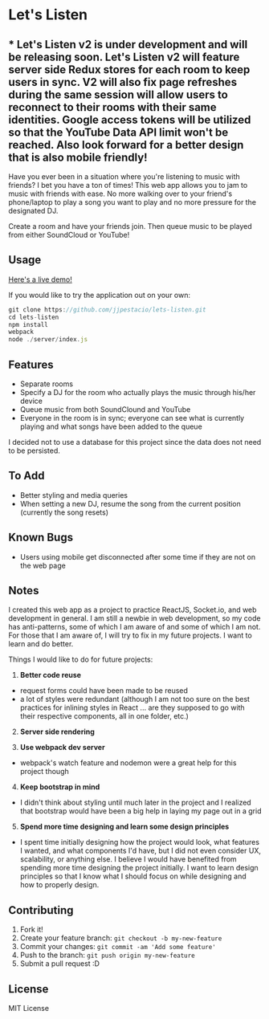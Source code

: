 # Let's Listen

## * Let's Listen v2 is under development and will be releasing soon. Let's Listen v2 will feature server side Redux stores for each room to keep users in sync. V2 will also fix page refreshes during the same session will allow users to reconnect to their rooms with their same identities. Google access tokens will be utilized so that the YouTube Data API limit won't be reached. Also look forward for a better design that is also mobile friendly!

Have you ever been in a situation where you're listening to music with friends? I bet you have a ton of times! This web app allows you to jam to music with friends with ease. No more walking over to your friend's phone/laptop to play a song you want to play and no more pressure for the designated DJ. 

Create a room and have your friends join. Then queue music to be played from either SoundCloud or YouTube!

## Usage

[Here's a live demo!](http://letslisten.herokuapp.com/)

If you would like to try the application out on your own: 

```javascript
git clone https://github.com/jjpestacio/lets-listen.git
cd lets-listen
npm install
webpack
node ./server/index.js
```

## Features

* Separate rooms
* Specify a DJ for the room who actually plays the music through his/her device
* Queue music from both SoundClound and YouTube
* Everyone in the room is in sync; everyone can see what is currently playing and what songs have been added to the queue

I decided not to use a database for this project since the data does not need to be persisted.

## To Add

* Better styling and media queries
* When setting a new DJ, resume the song from the current position (currently the song resets)

## Known Bugs

* Users using mobile get disconnected after some time if they are not on the web page

## Notes

I created this web app as a project to practice ReactJS, Socket.io, and web development in general. I am still a newbie in web development, so my code has anti-patterns, some of which I am aware of and some of which I am not. For those that I am aware of, I will try to fix in my future projects. I want to learn and do better.

Things I would like to do for future projects:

1. **Better code reuse**
  * request forms could have been made to be reused
  * a lot of styles were redundant (although I am not too sure on the best practices for inlining styles in React ... are they supposed to go with their respective components, all in one folder, etc.)

2. **Server side rendering**

3. **Use webpack dev server**
  * webpack's watch feature and nodemon were a great help for this project though

4. **Keep bootstrap in mind**
  * I didn't think about styling until much later in the project and I realized that bootstrap would have been a big help in laying my page out in a grid

5. **Spend more time designing and learn some design principles**
  * I spent time initially designing how the project would look, what features I wanted, and what components I'd have, but I did not even consider UX, scalability, or anything else. I believe I would have benefited from spending more time designing the project initially. I want to learn design principles so that I know what I should focus on while designing and how to properly design.

## Contributing

1. Fork it!
2. Create your feature branch: `git checkout -b my-new-feature`
3. Commit your changes: `git commit -am 'Add some feature'`
4. Push to the branch: `git push origin my-new-feature`
5. Submit a pull request :D

## License

MIT License
